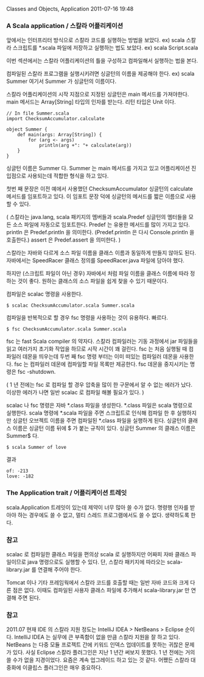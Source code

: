 Classes and Objects, Application
2011-07-16 19:48

### A Scala application / 스칼라 어플리케이션

앞에서는 인터프리터 방식으로 스칼라 코드를 실행하는 방법을 보았다. ex) scala
스칼라 스크립트를 *.scala 파일에 저장하고 실행하는 법도 보았다. ex) scala Script.scala

이번 섹션에서는 스칼라 어플리케이션의 틀을 구성하고 컴파일해서 실행하는 법을 본다.

컴파일된 스칼라 프로그램을 실행시키려면 싱글턴의 이름을 제공해야 한다. ex) scala Summer
여기서 Summer 가 싱글턴의 이름이다.

스칼라 어플리케이션의 시작 지점으로 지정된 싱글턴은 main 메서드를 가져야한다.
main 메서드는 Array[String] 타입의 인자를 받는다.
리턴 타입은 Unit 이다.

	// In file Summer.scala
	import ChecksumAccumulator.calculate

	object Summer {
		def main(args: Array[String]) {
			for (arg <- args)
				println(arg +": "+ calculate(arg))
		}
	}

싱글턴 이름은 Summer 다.
Summer 는 main 메서드를 가지고 있고 어플리케이션 진입점으로 사용되는데 적합한 형식을 하고 있다.

첫번 째 문장은 이전 예에서 사용했던 ChecksumAccumulator 싱글턴의 calculate 메서드를 임포트하고 있다.
이 임포트 문장 덕에 싱글턴의 메서드를 짧은 이름으로 사용할 수 있다.

(
스칼라는 java.lang, scala 패키지의 멤버들과 scala.Predef 싱글턴의 멤터들을 모든 소스 파일에 자동으로 임포트한다.
Predef 는 유용한 메서드를 많이 가지고 있다.
println 은 Predef.println 을 의미한다. (Predef.println 은 다시 Console.println 을 호출한다.)
assert 은 Predef.assert 을 의미한다.
)

스칼라는 자바와 다르게 소스 파일 이름을 클래스 이름과 동일하게 만들지 않아도 된다.
자바에서는 SpeedRacer 클래스 정의를 SpeedRacer.java 파일에 담아야 했다.

하지만 (스크립트 파일이 아닌 경우) 자바에서 처럼 파일 이름을 클래스 이름에 따라 정하는 것이 좋다.
원하는 클래스의 소스 파일을 쉽게 찾을 수 있기 때문이다.

컴파일은 scalac 명령을 사용한다.

	$ scalac ChecksumAccumulator.scala Summer.scala

컴파일을 반복적으로 할 경우 fsc 명령을 사용하는 것이 유용하다. 빠르다.

	$ fsc ChecksumAccumulator.scala Summer.scala

fsc 는 fast Scala compiler 의 약자다.
스칼라 컴파일러는 기동 과정에서 jar 파일들을 읽고 여러가지 초기화 작업을 하므로 시작 시간이 꽤 걸린다.
fsc 는 처음 실행될 때 컴파일러 데몬을 띄우는데 두번 째 fsc 명령 부터는 이미 떠있는 컴파일러 데몬을 사용한다.
fsc 는 컴파일러 데몬에 컴파일할 파일 목록만 제공한다.
fsc 데몬을 중지시키는 명령은 fsc -shutdown.

(
1 년 전에는 fsc 로 컴파일 할 경우 압축을 많이 한 구문에서 알 수 없는 에러가 났다.
이상한 에러가 나면 일반 scalac 로 컴파일 해볼 필요가 있다.
)

scalac 나 fsc 명령은 자바 *.class 파일을 생성한다.
*.class 파일은 scala 명령으로 실행한다.
scala 명령에 *.scala 파일을 주면 스크립트로 인식해 컴파일 한 후 실행하지만
싱글턴 오브젝트 이름을 주면 컴파일된 *.class 파일을 실행하게 된다.
싱글턴의 클래스 이름은 싱글턴 이름 뒤에 $ 가 붙는 규칙이 있다.
싱글턴 Summer 의 클래스 이름은 Summer$ 다.

	$ scala Summer of love

결과

	of: -213
	love: -182


### The Application trait / 어플리케이션 트레잇

scala.Application 트레잇이 있는데 제약이 너무 많아 쓸 수가 없다.
명령행 인자를 받아야 하는 경우에도 쓸 수 없고, 멀티 스레드 프로그램에서도 쓸 수 없다.
생략하도록 한다.


### 참고

scalac 로 컴파일한 클래스 파일을 편의상 scala 로 실행하지만
어짜피 자바 클래스 파일이므로 java 명령으로도 실행할 수 있다.
단, 스칼라 패키지에 따라오는 scala-library.jar 를 연결해 주어야 한다.

Tomcat 이나 기타 프레임웍에서 스칼라 코드를 호출할 때는 일반 자바 코드와 크게 다른 점은 없다.
이때도 컴파일된 사용자 클래스 파일에 추가해서 scala-library.jar 만 연결해 주면 된다.


### 참고

2011.07 현재 IDE 의 스칼라 지원 정도는 IntelliJ IDEA > NetBeans > Eclipse 순이다.
IntelliJ IDEA 는 실무에 큰 부족함이 없을 만큼 스칼라 지원을 잘 하고 있다.
NetBeans 는 다중 모듈 프로젝트 간에 키워드 인덱스 업데이트를 못하는 귀찮은 문제가 있다.
사실 Eclipse 스칼라 플러그인은 지난 1 년간 써보지 못했다.
1 년 전에는 거의 쓸 수가 없을 지경이었다. 요즘은 계속 업그레이드 하고 있는 것 같다.
어쨌든 스칼라 대중화에 이클립스 플러그인은 매우 중요하다.
